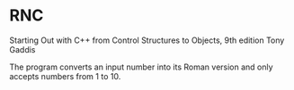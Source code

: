 # RNC

Starting Out with C++ from Control Structures to Objects, 9th edition Tony Gaddis

The program converts an input number into its Roman version and only accepts numbers from 1 to 10.
